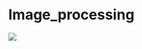 # Image_processing

[![](https://img.shields.io/badge/-Tech%20Blog-green)](https://blog.naver.com/kimmin2_/222135260459)
